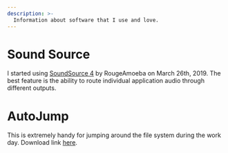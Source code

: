 ```yaml
---
description: >-
  Information about software that I use and love.
---
```


# Sound Source
I started using [SoundSource 4](https://weblog.rogueamoeba.com/2019/03/26/soundsource-4-is-our-brand-new-incredibly-powerful-system-wide-audio-control/) by RougeAmoeba on March 26th, 2019. The best feature is the ability to route individual application audio through different outputs.


# AutoJump
This is extremely handy for jumping around the file system during the work day. Download link [here](https://github.com/wting/autojump).